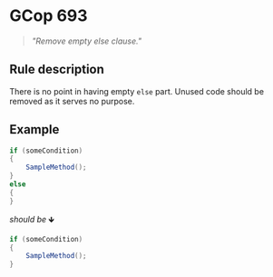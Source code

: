 ﻿# GCop 693

> *"Remove empty else clause."*

## Rule description

There is no point in having empty `else` part. Unused code should be removed as it serves no purpose.

## Example

```csharp
if (someCondition)
{
    SampleMethod();
}
else
{
}
```

*should be* 🡻

```csharp
if (someCondition)
{
    SampleMethod();
}
```

